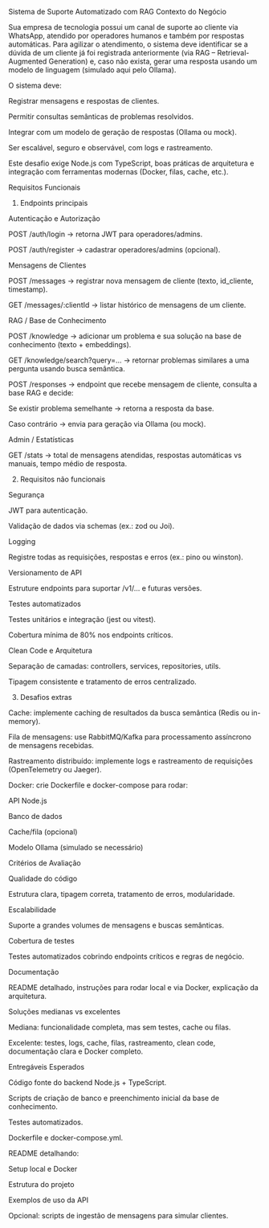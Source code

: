 Sistema de Suporte Automatizado com RAG
Contexto do Negócio

Sua empresa de tecnologia possui um canal de suporte ao cliente via WhatsApp, atendido por operadores humanos e também por respostas automáticas. Para agilizar o atendimento, o sistema deve identificar se a dúvida de um cliente já foi registrada anteriormente (via RAG – Retrieval-Augmented Generation) e, caso não exista, gerar uma resposta usando um modelo de linguagem (simulado aqui pelo Ollama).

O sistema deve:

Registrar mensagens e respostas de clientes.

Permitir consultas semânticas de problemas resolvidos.

Integrar com um modelo de geração de respostas (Ollama ou mock).

Ser escalável, seguro e observável, com logs e rastreamento.

Este desafio exige Node.js com TypeScript, boas práticas de arquitetura e integração com ferramentas modernas (Docker, filas, cache, etc.).

Requisitos Funcionais
1. Endpoints principais

Autenticação e Autorização

POST /auth/login → retorna JWT para operadores/admins.

POST /auth/register → cadastrar operadores/admins (opcional).

Mensagens de Clientes

POST /messages → registrar nova mensagem de cliente (texto, id_cliente, timestamp).

GET /messages/:clientId → listar histórico de mensagens de um cliente.

RAG / Base de Conhecimento

POST /knowledge → adicionar um problema e sua solução na base de conhecimento (texto + embeddings).

GET /knowledge/search?query=... → retornar problemas similares a uma pergunta usando busca semântica.

POST /responses → endpoint que recebe mensagem de cliente, consulta a base RAG e decide:

Se existir problema semelhante → retorna a resposta da base.

Caso contrário → envia para geração via Ollama (ou mock).

Admin / Estatísticas

GET /stats → total de mensagens atendidas, respostas automáticas vs manuais, tempo médio de resposta.

2. Requisitos não funcionais

Segurança

JWT para autenticação.

Validação de dados via schemas (ex.: zod ou Joi).

Logging

Registre todas as requisições, respostas e erros (ex.: pino ou winston).

Versionamento de API

Estruture endpoints para suportar /v1/... e futuras versões.

Testes automatizados

Testes unitários e integração (jest ou vitest).

Cobertura mínima de 80% nos endpoints críticos.

Clean Code e Arquitetura

Separação de camadas: controllers, services, repositories, utils.

Tipagem consistente e tratamento de erros centralizado.

3. Desafios extras

Cache: implemente caching de resultados da busca semântica (Redis ou in-memory).

Fila de mensagens: use RabbitMQ/Kafka para processamento assíncrono de mensagens recebidas.

Rastreamento distribuído: implemente logs e rastreamento de requisições (OpenTelemetry ou Jaeger).

Docker: crie Dockerfile e docker-compose para rodar:

API Node.js

Banco de dados

Cache/fila (opcional)

Modelo Ollama (simulado se necessário)

Critérios de Avaliação

Qualidade do código

Estrutura clara, tipagem correta, tratamento de erros, modularidade.

Escalabilidade

Suporte a grandes volumes de mensagens e buscas semânticas.

Cobertura de testes

Testes automatizados cobrindo endpoints críticos e regras de negócio.

Documentação

README detalhado, instruções para rodar local e via Docker, explicação da arquitetura.

Soluções medianas vs excelentes

Mediana: funcionalidade completa, mas sem testes, cache ou filas.

Excelente: testes, logs, cache, filas, rastreamento, clean code, documentação clara e Docker completo.

Entregáveis Esperados

Código fonte do backend Node.js + TypeScript.

Scripts de criação de banco e preenchimento inicial da base de conhecimento.

Testes automatizados.

Dockerfile e docker-compose.yml.

README detalhando:

Setup local e Docker

Estrutura do projeto

Exemplos de uso da API

Opcional: scripts de ingestão de mensagens para simular clientes.